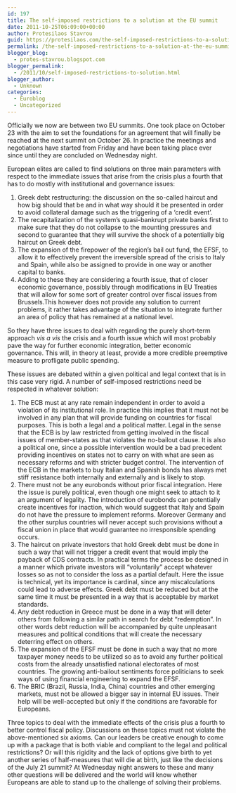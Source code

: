 ```yaml
---
id: 197
title: The self-imposed restrictions to a solution at the EU summit
date: 2011-10-25T06:09:00+00:00
author: Protesilaos Stavrou
guid: https://protesilaos.com/the-self-imposed-restrictions-to-a-solution-at-the-eu-summit/
permalink: /the-self-imposed-restrictions-to-a-solution-at-the-eu-summit/
blogger_blog:
  - protes-stavrou.blogspot.com
blogger_permalink:
  - /2011/10/self-imposed-restrictions-to-solution.html
blogger_author:
  - Unknown
categories:
  - Euroblog
  - Uncategorized
---
```

Officially we now are between two EU summits. One took place on October 23 with the aim to set the foundations for an agreement that will finally be reached at the next summit on October 26. In practice the meetings and negotiations have started from Friday and have been taking place ever since until they are concluded on Wednesday night. 

European elites are called to find solutions on three main parameters with respect to the immediate issues that arise from the crisis plus a fourth that has to do mostly with institutional and governance issues: 

  1. Greek debt restructuring: the discussion on the so-called haircut and how big should that be and in what way should it be presented in order to avoid collateral damage such as the triggering of a &#8216;credit event&#8217;. 
  2. The recapitalization of the system&#8217;s quasi-bankrupt private banks first to make sure that they do not collapse to the mounting pressures and second to guarantee that they will survive the shock of a potentially big haircut on Greek debt.
  3. The expansion of the firepower of the region&#8217;s bail out fund, the EFSF, to allow it to effectively prevent the irreversible spread of the crisis to Italy and Spain, while also be assigned to provide in one way or another capital to banks. 
  4. Adding to these they are considering a fourth issue, that of closer economic governance, possibly through modifications in EU Treaties that will allow for some sort of greater control over fiscal issues from Brussels.This however does not provide any solution to current problems, it rather takes advantage of the situation to integrate further an area of policy that has remained at a national level.

So they have three issues to deal with regarding the purely short-term approach _vis a vis_ the crisis and a fourth issue which will most probably pave the way for further economic integration, better economic governance. This will, in theory at least, provide a more credible preemptive measure to profligate public spending.

These issues are debated within a given political and legal context that is in this case very rigid. A number of self-imposed restrictions need be respected in whatever solution: 

  1. The ECB must at any rate remain independent in order to avoid a violation of its institutional role. In practice this implies that it must not be involved in any plan that will provide funding on countries for fiscal purposes. This is both a legal and a political matter. Legal in the sense that the ECB is by law restricted from getting involved in the fiscal issues of member-states as that violates the no-bailout clause. It is also a political one, since a possible intervention would be a bad precedent providing incentives on states not to carry on with what are seen as necessary reforms and with stricter budget control. The intervention of the ECB in the markets to buy Italian and Spanish bonds has always met stiff resistance both internally and externally and is likely to stop.
  2. There must not be any eurobonds without prior fiscal integration. Here the issue is purely political, even though one might seek to attach to it an argument of legality. The introduction of eurobonds can potentially create incentives for inaction, which would suggest that Italy and Spain do not have the pressure to implement reforms. Moreover Germany and the other surplus countries will never accept such provisions without a fiscal union in place that would guarantee no irresponsible spending occurs.
  3. The haircut on private investors that hold Greek debt must be done in such a way that will not trigger a credit event that would imply the payback of CDS contracts. In practical terms the process be designed in a manner which private investors will &#8220;voluntarily&#8221; accept whatever losses so as not to consider the loss as a partial default. Here the issue is technical, yet its importance is cardinal, since any miscalculations could lead to adverse effects. Greek debt must be reduced but at the same time it must be presented in a way that is acceptable by market standards.
  4. Any debt reduction in Greece must be done in a way that will deter others from following a similar path in search for debt &#8220;redemption&#8221;. In other words debt reduction will be accompanied by quite unpleasant measures and political conditions that will create the necessary deterring effect on others.
  5. The expansion of the EFSF must be done in such a way that no more taxpayer money needs to be utilized so as to avoid any further political costs from the already unsatisfied national electorates of most countries. The growing anti-bailout sentiments force politicians to seek ways of using financial engineering to expand the EFSF.
  6. The BRIC (Brazil, Russia, India, China) countries and other emerging markets, must not be allowed a bigger say in internal EU issues. Their help will be well-accepted but only if the conditions are favorable for Europeans.

Three topics to deal with the immediate effects of the crisis plus a fourth to better control fiscal policy. Discussions on these topics must not violate the above-mentioned six axioms. Can our leaders be creative enough to come up with a package that is both viable and compliant to the legal and political restrictions? Or will this rigidity and the lack of options give birth to yet another series of half-measures that will die at birth, just like the decisions of the July 21 summit? At Wednesday night answers to these and many other questions will be delivered and the world will know whether Europeans are able to stand up to the challenge of solving their problems.